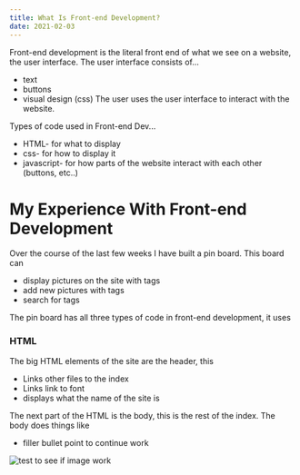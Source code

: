 ```yaml
---
title: What Is Front-end Development?
date: 2021-02-03
---
```


Front-end development is the literal front end of what we see on a website, the user interface. The user interface consists of...
* text
* buttons
* visual design (css)
The user uses the user interface to interact with the website.

Types of code used in Front-end Dev...
* HTML- for what to display
* css- for how to display it
* javascript- for how parts of the website interact with each other (buttons, etc..)

# My Experience With Front-end Development

Over the course of the last few weeks I have built a pin board. This board can

* display pictures on the site with tags
* add new pictures with tags
* search for tags

The pin board has all three types of code in front-end development, it uses 

### HTML

The big HTML elements of the site are the header, this 

* Links other files to the index
* Links link to font
* displays what the name of the site is

The next part of the HTML is the body, this is the rest of the index. The body does things like

* filler bullet point to continue work




![test to see if image work](https://c1.tribebytes.com/u1/images/the-expanded-definition.png)
